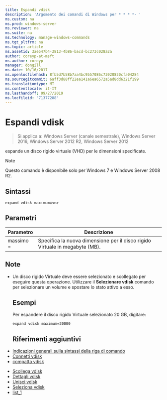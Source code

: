 ```yaml
---
title: Espandi vdisk
description: 'Argomento dei comandi di Windows per * * * *- '
ms.custom: na
ms.prod: windows-server
ms.reviewer: na
ms.suite: na
ms.technology: manage-windows-commands
ms.tgt_pltfrm: na
ms.topic: article
ms.assetid: 3ae547b4-3813-4b86-bacd-bc273c028a2a
author: coreyp-at-msft
ms.author: coreyp
manager: dongill
ms.date: 10/16/2017
ms.openlocfilehash: 8fb5d7b58b7aa4bc9557086c73020820cfa04284
ms.sourcegitcommit: 6aff3d88ff22ea141a6ea6572a5ad8dd6321f199
ms.translationtype: MT
ms.contentlocale: it-IT
ms.lasthandoff: 09/27/2019
ms.locfileid: "71377288"
---
```

# <a name="expand-vdisk"></a>Espandi vdisk

>Si applica a: Windows Server (canale semestrale), Windows Server 2016, Windows Server 2012 R2, Windows Server 2012

espande un disco rigido virtuale (VHD) per le dimensioni specificate.
> [!NOTE]
> Questo comando è disponibile solo per Windows 7 e Windows Server 2008 R2.
> ## <a name="syntax"></a>Sintassi
> ```
> expand vdisk maximum=<n>
> ```
> ## <a name="parameters"></a>Parametri
> 
> |  Parametro  |                      Descrizione                      |
> |-------------|-------------------------------------------------------|
> | massimo = <n> | Specifica la nuova dimensione per il disco rigido Virtuale in megabyte (MB). |
> 
> ## <a name="remarks"></a>Note
> - Un disco rigido Virtuale deve essere selezionato e scollegato per eseguire questa operazione. Utilizzare il **Selezionare vdisk** comando per selezionare un volume e spostare lo stato attivo a esso.
>   ## <a name="BKMK_Examples"></a>Esempi
>   Per espandere il disco rigido Virtuale selezionato 20 GB, digitare:
>   ```
>   expand vdisk maximum=20000
>   ```
>   ## <a name="additional-references"></a>Riferimenti aggiuntivi
> - [Indicazioni generali sulla sintassi della riga di comando](command-line-syntax-key.md)
> - [Connetti vdisk](attach-vdisk.md)
> - [compatta vdisk](compact-vdisk.md)

-   [Scollega vdisk](detach-vdisk.md)
-   [Dettagli vdisk](detail-vdisk.md)
-   [Unisci vdisk](merge-vdisk.md)
-   [Seleziona vdisk](select-vdisk.md)
-   [list_1](list_1.md)
